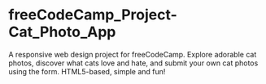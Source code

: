 # freeCodeCamp_Project-Cat_Photo_App
A responsive web design project for freeCodeCamp. Explore adorable cat photos, discover what cats love and hate, and submit your own cat photos using the form. HTML5-based, simple and fun!
